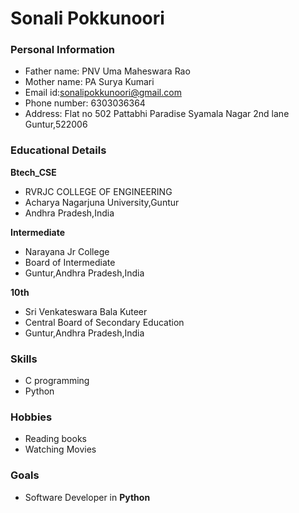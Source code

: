 # Sonali Pokkunoori

### Personal Information
- Father name: PNV Uma Maheswara Rao
- Mother name: PA Surya Kumari
- Email id:sonalipokkunoori@gmail.com
- Phone number: 6303036364
- Address: Flat no 502 Pattabhi Paradise Syamala Nagar 2nd lane Guntur,522006

### Educational Details
**Btech_CSE**
- RVRJC COLLEGE OF ENGINEERING
- Acharya Nagarjuna University,Guntur
- Andhra Pradesh,India

**Intermediate**
- Narayana Jr College
- Board of Intermediate
- Guntur,Andhra Pradesh,India

**10th**
- Sri Venkateswara Bala Kuteer
- Central Board of Secondary Education
- Guntur,Andhra Pradesh,India

### Skills
- C programming
- Python

### Hobbies      
- Reading books
- Watching Movies

### Goals
- Software Developer in **Python**
